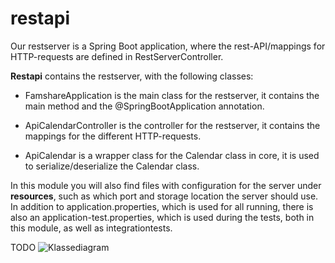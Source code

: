 # restapi

Our restserver is a Spring Boot application, where the rest-API/mappings for HTTP-requests are defined in RestServerController.

**Restapi** contains the restserver, with the following classes:

- FamshareApplication is the main class for the restserver, it contains the main method and the @SpringBootApplication annotation.

- ApiCalendarController is the controller for the restserver, it contains the mappings for the different HTTP-requests.

- ApiCalendar is a wrapper class for the Calendar class in core, it is used to serialize/deserialize the Calendar class.

In this module you will also find files with configuration for the server under **resources**, such as which port and storage location the server should use. In addition to application.properties, which is used for all running, there is also an application-test.properties, which is used during the tests, both in this module, as well as integrationtests.

TODO
![Klassediagram]()